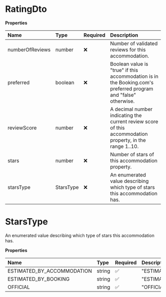 # RatingDto

**Properties**

| Name            | Type      | Required | Description                                                                                                    |
| :-------------- | :-------- | :------- | :------------------------------------------------------------------------------------------------------------- |
| numberOfReviews | number    | ❌       | Number of validated reviews for this accommodation.                                                            |
| preferred       | boolean   | ❌       | Boolean value is "true" if this accommodation is in the Booking.com's preferred program and "false" otherwise. |
| reviewScore     | number    | ❌       | A decimal number indicating the current review score of this accommodation property, in the range 1..10.       |
| stars           | number    | ❌       | Number of stars of this accommodation property.                                                                |
| starsType       | StarsType | ❌       | An enumerated value describing which type of stars this accommodation has.                                     |

# StarsType

An enumerated value describing which type of stars this accommodation has.

**Properties**

| Name                       | Type   | Required | Description                  |
| :------------------------- | :----- | :------- | :--------------------------- |
| ESTIMATED_BY_ACCOMMODATION | string | ✅       | "ESTIMATED_BY_ACCOMMODATION" |
| ESTIMATED_BY_BOOKING       | string | ✅       | "ESTIMATED_BY_BOOKING"       |
| OFFICIAL                   | string | ✅       | "OFFICIAL"                   |

<!-- This file was generated by liblab | https://liblab.com/ -->
